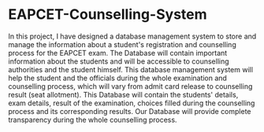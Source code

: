 # EAPCET-Counselling-System
In this project, I have designed a database management system to store and manage the information about a student's registration and counselling process for the EAPCET exam. The Database will contain important information about the students and will be accessible to counselling authorities and the student himself.
This database management system will help the student and the officials during the whole examination and counselling process, which will vary from admit card release to counselling result (seat allotment).
This Database will contain the students' details, exam details, result of the examination, choices filled during the counselling process and its corresponding results.
Our Database will provide complete transparency during the whole counselling process.
